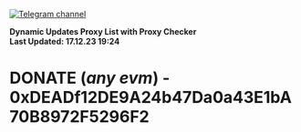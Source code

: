 [![Telegram channel](https://img.shields.io/endpoint?url=https://runkit.io/damiankrawczyk/telegram-badge/branches/master?url=https://t.me/n4z4v0d)](https://t.me/n4z4v0d) 

**Dynamic Updates Proxy List with Proxy Checker**  
**Last Updated: 17.12.23 19:24**

# DONATE (_any evm_) - 0xDEADf12DE9A24b47Da0a43E1bA70B8972F5296F2
